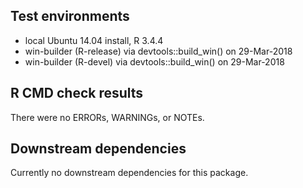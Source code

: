 ## Test environments
* local Ubuntu 14.04 install, R 3.4.4
* win-builder (R-release) via devtools::build_win() on 29-Mar-2018
* win-builder (R-devel) via devtools::build_win() on 29-Mar-2018

## R CMD check results
There were no ERRORs, WARNINGs, or NOTEs.

## Downstream dependencies
Currently no downstream dependencies for this package.